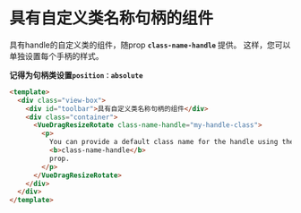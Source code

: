 # 具有自定义类名称句柄的组件

具有handle的自定义类的组件，随prop <b>`class-name-handle` </b>提供。 这样，您可以单独设置每个手柄的样式。

__记得为句柄类设置`position：absolute`__

```html
<template>
  <div class="view-box">
    <div id="toolbar">具有自定义类名称句柄的组件</div>
    <div class="container">
      <VueDragResizeRotate class-name-handle="my-handle-class">
        <p>
          You can provide a default class name for the handle using the
          <b>class-name-handle</b>
          prop.
        </p>
      </VueDragResizeRotate>
    </div>
  </div>
</template>
```
